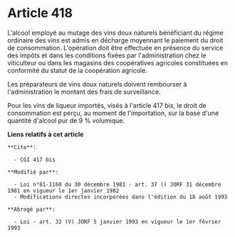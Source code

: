 # Article 418

L'alcool employé au mutage des vins doux naturels bénéficiant du régime ordinaire des vins est admis en décharge moyennant le
paiement du droit de consommation. L'opération doit être effectuée en présence du service des impôts et dans les conditions
fixées par l'administration chez le viticulteur ou dans les magasins des coopératives agricoles constituées en conformité du
statut de la coopération agricole.

Les préparateurs de vins doux naturels doivent rembourser à l'administration le montant des frais de surveillance.

Pour les vins de liqueur importés, visés à l'article 417 bis, le droit de consommation est perçu, au moment de l'importation,
sur la base d'une quantité d'alcool pur de 9 % volumique.

**Liens relatifs à cet article**

	**Cite**:

	  - CGI 417 bis

	**Modifié par**:

	  - Loi n°81-1160 du 30 décembre 1981 - art. 37 () JORF 31 décembre 1981 en vigueur le 1er janvier 1982
	  - Modifications directes incorporées dans l'édition du 18 août 1993

	**Abrogé par**:

	  - Loi - art. 32 (V) JORF 5 janvier 1993 en vigueur le 1er février 1993
